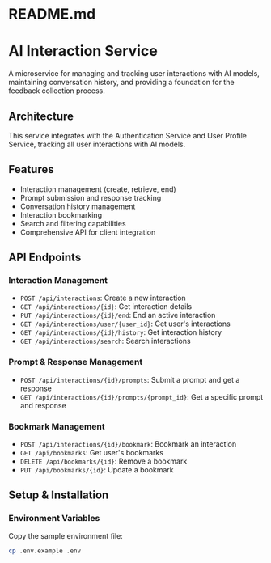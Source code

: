 # README.md
# AI Interaction Service

A microservice for managing and tracking user interactions with AI models, maintaining conversation history, and providing a foundation for the feedback collection process.

## Architecture

This service integrates with the Authentication Service and User Profile Service, tracking all user interactions with AI models.

## Features

- Interaction management (create, retrieve, end)
- Prompt submission and response tracking
- Conversation history management
- Interaction bookmarking
- Search and filtering capabilities
- Comprehensive API for client integration

## API Endpoints

### Interaction Management
- `POST /api/interactions`: Create a new interaction
- `GET /api/interactions/{id}`: Get interaction details
- `PUT /api/interactions/{id}/end`: End an active interaction
- `GET /api/interactions/user/{user_id}`: Get user's interactions
- `GET /api/interactions/{id}/history`: Get interaction history
- `GET /api/interactions/search`: Search interactions

### Prompt & Response Management
- `POST /api/interactions/{id}/prompts`: Submit a prompt and get a response
- `GET /api/interactions/{id}/prompts/{prompt_id}`: Get a specific prompt and response

### Bookmark Management
- `POST /api/interactions/{id}/bookmark`: Bookmark an interaction
- `GET /api/bookmarks`: Get user's bookmarks
- `DELETE /api/bookmarks/{id}`: Remove a bookmark
- `PUT /api/bookmarks/{id}`: Update a bookmark

## Setup & Installation

### Environment Variables

Copy the sample environment file:
```bash
cp .env.example .env